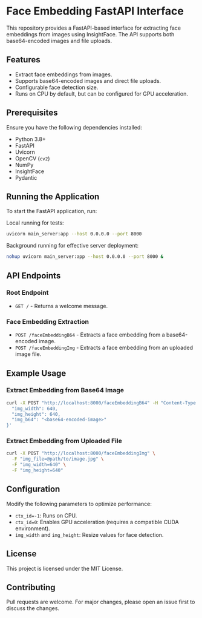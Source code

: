 # Face Embedding FastAPI Interface

This repository provides a FastAPI-based interface for extracting face embeddings from images using InsightFace. The API supports both base64-encoded images and file uploads.

## Features
- Extract face embeddings from images.
- Supports base64-encoded images and direct file uploads.
- Configurable face detection size.
- Runs on CPU by default, but can be configured for GPU acceleration.

## Prerequisites
Ensure you have the following dependencies installed:

- Python 3.8+
- FastAPI
- Uvicorn
- OpenCV (`cv2`)
- NumPy
- InsightFace
- Pydantic

## Running the Application

To start the FastAPI application, run:

Local running for tests:
```sh
uvicorn main_server:app --host 0.0.0.0 --port 8000
```

Background running for effective server deployment:
```sh
nohup uvicorn main_server:app --host 0.0.0.0 --port 8000 &
```

## API Endpoints

### Root Endpoint
- `GET /` - Returns a welcome message.

### Face Embedding Extraction
- `POST /faceEmbeddingB64` - Extracts a face embedding from a base64-encoded image.
- `POST /faceEmbeddingImg` - Extracts a face embedding from an uploaded image file.

## Example Usage

### Extract Embedding from Base64 Image
```sh
curl -X POST "http://localhost:8000/faceEmbeddingB64" -H "Content-Type: application/json" -d '{
  "img_width": 640,
  "img_height": 640,
  "img_b64": "<base64-encoded-image>"
}'
```

### Extract Embedding from Uploaded File
```sh
curl -X POST "http://localhost:8000/faceEmbeddingImg" \
  -F "img_file=@path/to/image.jpg" \
  -F "img_width=640" \
  -F "img_height=640"
```

## Configuration

Modify the following parameters to optimize performance:

- `ctx_id=-1`: Runs on CPU.
- `ctx_id=0`: Enables GPU acceleration (requires a compatible CUDA environment).
- `img_width` and `img_height`: Resize values for face detection.

## License
This project is licensed under the MIT License.

## Contributing
Pull requests are welcome. For major changes, please open an issue first to discuss the changes.
